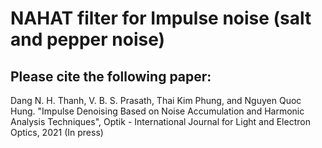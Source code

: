 # NAHAT filter for Impulse noise (salt and pepper noise)

## Please cite the following paper:
Dang N. H. Thanh, V. B. S. Prasath, Thai Kim Phung, and Nguyen Quoc Hung. "Impulse Denoising Based on Noise Accumulation and Harmonic Analysis Techniques", Optik - International Journal for Light and Electron Optics, 2021 (In press)
